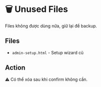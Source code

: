 # 🗑️ Unused Files

Files không được dùng nữa, giữ lại để backup.

## Files

- `admin-setup.html` - Setup wizard cũ

## Action

⚠️ Có thể xóa sau khi confirm không cần.

